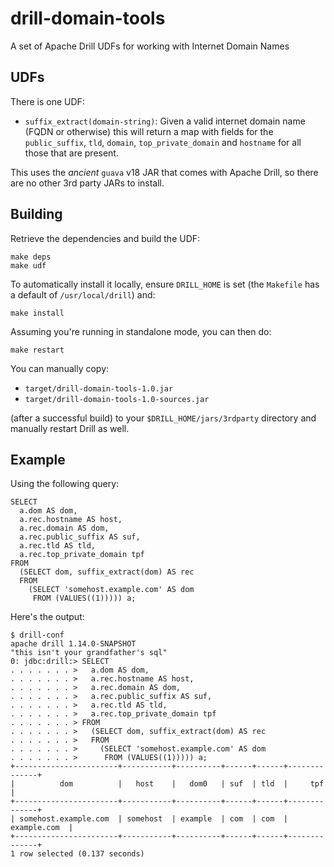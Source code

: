 # drill-domain-tools

A set of Apache Drill UDFs for working with Internet Domain Names

## UDFs

There is one UDF:

- `suffix_extract(domain-string)`: Given a valid internet domain name (FQDN or otherwise) this will return a map with fields for the `public_suffix`, `tld`, `domain`, `top_private_domain` and `hostname` for all those that are present. 

This uses the _ancient_ `guava` v18 JAR that comes with Apache Drill, so there are no other 3rd party JARs to install.

## Building

Retrieve the dependencies and build the UDF:

```
make deps
make udf
```

To automatically install it locally, ensure `DRILL_HOME` is set (the `Makefile` has a default of `/usr/local/drill`) and:

```
make install
```

Assuming you're running in standalone mode, you can then do:

```
make restart
```

You can manually copy:

- `target/drill-domain-tools-1.0.jar`
- `target/drill-domain-tools-1.0-sources.jar`

(after a successful build) to your `$DRILL_HOME/jars/3rdparty` directory and manually restart Drill as well.

## Example

Using the following query:

```
SELECT
  a.dom AS dom,
  a.rec.hostname AS host,
  a.rec.domain AS dom,
  a.rec.public_suffix AS suf,
  a.rec.tld AS tld,
  a.rec.top_private_domain tpf
FROM
  (SELECT dom, suffix_extract(dom) AS rec
  FROM
    (SELECT 'somehost.example.com' AS dom
     FROM (VALUES((1))))) a;
```

Here's the output:

```
$ drill-conf
apache drill 1.14.0-SNAPSHOT
"this isn't your grandfather's sql"
0: jdbc:drill:> SELECT
. . . . . . . >   a.dom AS dom,
. . . . . . . >   a.rec.hostname AS host,
. . . . . . . >   a.rec.domain AS dom,
. . . . . . . >   a.rec.public_suffix AS suf,
. . . . . . . >   a.rec.tld AS tld,
. . . . . . . >   a.rec.top_private_domain tpf
. . . . . . . > FROM
. . . . . . . >   (SELECT dom, suffix_extract(dom) AS rec
. . . . . . . >   FROM
. . . . . . . >     (SELECT 'somehost.example.com' AS dom
. . . . . . . >      FROM (VALUES((1))))) a;
+-----------------------+-----------+----------+------+------+--------------+
|          dom          |   host    |   dom0   | suf  | tld  |     tpf      |
+-----------------------+-----------+----------+------+------+--------------+
| somehost.example.com  | somehost  | example  | com  | com  | example.com  |
+-----------------------+-----------+----------+------+------+--------------+
1 row selected (0.137 seconds)
```